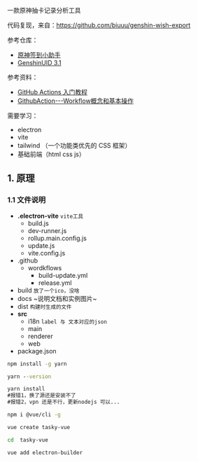 
一款原神抽卡记录分析工具

代码复现，来自：https://github.com/biuuu/genshin-wish-export

参考仓库：
- [原神签到小助手](https://github.com/y1ndan/genshinhelper2)
- [GenshinUID 3.1](https://github.com/KimigaiiWuyi/GenshinUID)


参考资料：
- [GitHub Actions 入门教程](https://www.ruanyifeng.com/blog/2019/09/getting-started-with-github-actions.html)
- [GithubAction---Workflow概念和基本操作](https://zhuanlan.zhihu.com/p/377731593)

需要学习：
- electron
- vite
- tailwind （一个功能类优先的 CSS 框架）
- 基础前端（html css js）


## 1. 原理

### 1.1 文件说明

- **.electron-vite** `vite工具`
  - build.js
  - dev-runner.js
  - rollup.main.config.js
  - update.js
  - vite.config.js
- .github
  - wordkflows
    - build-update.yml
    - release.yml
- build `放了一个ico，没啥`
- docs ~说明文档和实例图片~
- dist `构建时生成的文件`
- **src**
  - i18n `label 与 文本对应的json`
  - main
  - renderer
  - web
- package.json


```cmd
npm install -g yarn

yarn --version

yarn install
#报错1，换了源还是安装不了
#报错2，vpn 还是不行，更新nodejs 可以...
```


```bash
npm i @vue/cli -g

vue create tasky-vue

cd  tasky-vue

vue add electron-builder
```